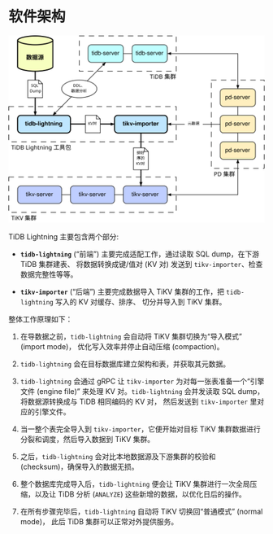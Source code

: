 软件架构
=======

![TiDB Lightning 其整体架构](./tidb-lightning.svg)

TiDB Lightning 主要包含两个部分:

- **`tidb-lightning`** (“前端”) 主要完成适配工作，通过读取 SQL dump，在下游 TiDB 集群建表、
    将数据转换成键/值对 (KV 对) 发送到 `tikv-importer`、检查数据完整性等等。

- **`tikv-importer`** (“后端”) 主要完成数据导入 TiKV 集群的工作，把 `tidb-lightning` 写入的 KV 对缓存、排序、
    切分并导入到 TiKV 集群。

整体工作原理如下：

1. 在导数据之前，`tidb-lightning` 会自动将 TiKV 集群切换为“导入模式” (import mode)，
    优化写入效率并停止自动压缩 (compaction)。

2. `tidb-lightning` 会在目标数据库建立架构和表，并获取其元数据。

3. `tidb-lightning` 会通过 gRPC 让 `tikv-importer` 为对每一张表准备一个“引擎文件 (engine file)”
    来处理 KV 对。`tidb-lightning` 会并发读取 SQL dump，将数据源转换成与 TiDB 相同编码的 KV 对，
    然后发送到 `tikv-importer` 里对应的引擎文件。

4. 当一整个表完全导入到 `tikv-importer`，它便开始对目标 TiKV 集群数据进行分裂和调度，然后导入数据到 TiKV 集群。

5. 之后，`tidb-lightning` 会对比本地数据源及下游集群的校验和 (checksum)，确保导入的数据无损。

6. 整个数据库完成导入后，`tidb-lightning` 便会让 TiKV 集群进行一次全局压缩，以及让 TiDB 分析 (`ANALYZE`)
    这些新增的数据，以优化日后的操作。

7. 在所有步骤完毕后，`tidb-lightning` 自动将 TiKV 切换回“普通模式” (normal mode)，
    此后 TiDB 集群可以正常对外提供服务。
